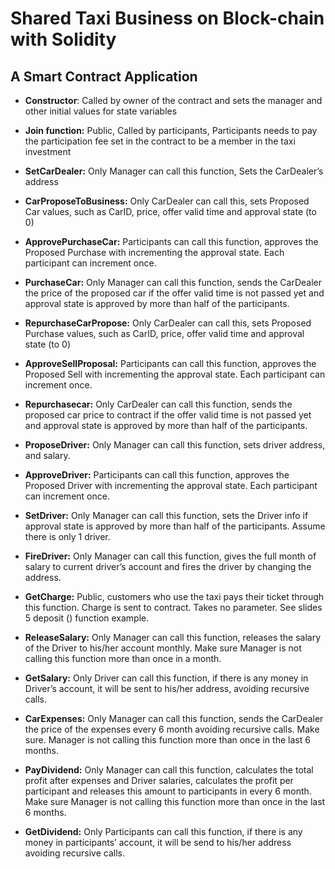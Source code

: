 # Shared Taxi Business on Block-chain with Solidity

## A Smart Contract Application


- **Constructor**: Called by owner of the contract and sets the manager and other initial values for state variables 
 
- **Join function:** Public, Called by participants, Participants needs to pay the participation fee set in the contract to be a member in the taxi investment 
 
- **SetCarDealer:**
  Only Manager can call this function, Sets the CarDealer’s address 
 
- **CarProposeToBusiness:**
  Only CarDealer can call this, sets Proposed Car values, such as CarID, price, offer valid time and approval state (to 0) 
 
- **ApprovePurchaseCar:**
  Participants can call this function, approves the Proposed Purchase with incrementing the approval state. Each participant can increment once. 
 
- **PurchaseCar:**
  Only Manager can call this function, sends the CarDealer the price of the proposed car if the offer valid time is not passed yet and approval state is approved by more than half of the participants. 
 
- **RepurchaseCarPropose:**
  Only CarDealer can call this, sets Proposed Purchase values, such as CarID, price, offer valid time and approval state (to 0) 
 
- **ApproveSellProposal:**
  Participants can call this function, approves the Proposed Sell with incrementing the approval state. Each participant can increment once. 
 
- **Repurchasecar:**
  Only CarDealer can call this function, sends the proposed car price to contract if the offer valid time is not passed yet and approval state is approved by more than half of the participants.  
 
- **ProposeDriver:**
  Only Manager can call this function, sets driver address, and salary. 
 
- **ApproveDriver:**
  Participants can call this function, approves the Proposed Driver with incrementing the approval state. Each participant can increment once.  
 
- **SetDriver:**
  Only Manager can call this function, sets the Driver info if approval state is approved by more than half of the participants. Assume there is only 1 driver.  
 
- **FireDriver:**
  Only Manager can call this function, gives the full month of salary to current driver’s account and fires the driver by changing the address.     
 
- **GetCharge:**
    Public, customers who use the taxi pays their ticket through this function. Charge is sent to contract. Takes no parameter. See slides 5 deposit () function example. 
 
- **ReleaseSalary:**
  Only Manager can call this function, releases the salary of the Driver to his/her account monthly. Make sure Manager is not calling this function more than once in a month.  
 
- **GetSalary:**
  Only Driver can call this function, if there is any money in Driver’s account, it will be sent to his/her address, avoiding recursive calls. 
 
- **CarExpenses:**
  Only Manager can call this function, sends the CarDealer the price of the expenses every 6 month avoiding recursive calls. Make sure. Manager is not calling this function more than once in the last 6 months.  
 
- **PayDividend:**
  Only Manager can call this function, calculates the total profit after expenses and Driver salaries, calculates the profit per participant and releases this amount to participants in every 6 month. Make sure Manager is not calling this function more than once in the last 6 months. 
 
- **GetDividend:**
  Only Participants can call this function, if there is any money in participants’ account, it will be send to his/her address avoiding recursive calls. 
